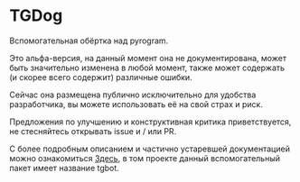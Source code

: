 # TGDog

Вспомогательная обёртка над pyrogram.

Это альфа-версия, на данный момент она не документирована, может быть значительно изменена в любой момент, также может содержать (и скорее всего содержит) различные ошибки.

Сейчас она размещена публично исключительно для удобства разработчика, вы можете использовать её на свой страх и риск.

Предложения по улучшению и конструктивная критика приветствуется, не стесняйтесь открывать issue и / или PR.

С более подробным описанием и частично устаревшей документацией можно ознакомиться [Здесь](https://github.com/Danstiv/cm-assistant), в том проекте данный вспомогательный пакет имеет название tgbot.
